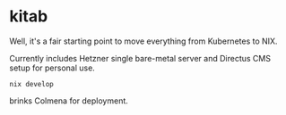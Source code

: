 # kitab

Well, it's a fair starting point to move everything from Kubernetes to NIX.

Currently includes Hetzner single bare-metal server and Directus CMS setup for personal use. 

```
nix develop
```

brinks Colmena for deployment.
